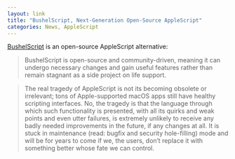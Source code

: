```yaml
---
layout: link
title: "BushelScript, Next-Generation Open-Source AppleScript"
categories: News, AppleScript
---
```


[BushelScript](https://bushelscript.github.io/) is an open-source AppleScript alternative:

> BushelScript is open-source and community-driven, meaning it can undergo necessary changes and gain useful features rather than remain stagnant as a side project on life support.

> The real tragedy of AppleScript is not its becoming obsolete or irrelevant; tons of Apple-supported macOS apps still have healthy scripting interfaces. No, the tragedy is that the language through which such functionality is presented, with all its quirks and weak points and even utter failures, is extremely unlikely to receive any badly needed improvements in the future, if any changes at all. It is stuck in maintenance (read: bugfix and security hole-filling) mode and will be for years to come if we, the users, don’t replace it with something better whose fate we can control.


